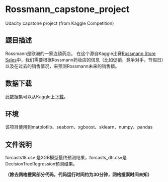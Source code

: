 # Rossmann_capstone_project
Udacity capstone project
(from Kaggle Competition)

## **题目描述**


Rossmann是欧洲的一家连锁药店。 在这个源自Kaggle比赛[Rossmann Store Sales](https://www.kaggle.com/c/rossmann-store-sales/data)中，我们需要根据Rossmann药妆店的信息（比如促销，竞争对手，节假日）以及在过去的销售情况，来预测Rossmann未来的销售额。

## 数据下载
此数据集可以从Kaggle上[下载](https://www.kaggle.com/c/4594/download-all)。

## 环境
该项目使用到matplotlib、seaborn、xgboost、sklearn、numpy、pandas

## 文件说明
forcasts18.csv 是XGB模型最终预测结果，forcasts_dtr.csv是DecisionTreeRegression预测结果。

**（除去网格搜索部分代码，代码运行时间约为30分钟，网格搜索时间未知）** 

